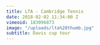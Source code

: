 ```yaml
---
title: LTA - Cambridge Tennis
date: 2018-02-02 11:34:00 Z
vimeoid: 183096873
image: "/uploads/lta%20thumb.jpg"
subtitle: Davis cup tour
---
```


